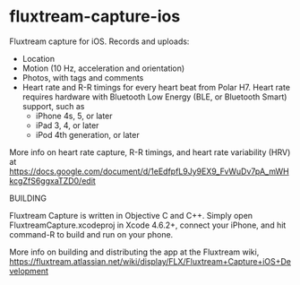 fluxtream-capture-ios
=====================

Fluxtream capture for iOS.  Records and uploads:

- Location
- Motion (10 Hz, acceleration and orientation)
- Photos, with tags and comments
- Heart rate and R-R timings for every heart beat from Polar H7.
  Heart rate requires hardware with Bluetooth Low Energy (BLE, or Bluetooth Smart) support, such as
  - iPhone 4s, 5, or later
  - iPad 3, 4, or later
  - iPod 4th generation, or later

More info on heart rate capture, R-R timings, and heart rate variability (HRV) at https://docs.google.com/document/d/1eEdfpfL9Jy9EX9_FvWuDv7pA_mWHkcgZfS6ggxaTZD0/edit

BUILDING

Fluxtream Capture is written in Objective C and C++.  Simply open FluxtreamCapture.xcodeproj in Xcode 4.6.2+, connect your iPhone, and hit command-R to build and run on your phone.

More info on building and distributing the app at the Fluxtream wiki, https://fluxtream.atlassian.net/wiki/display/FLX/Fluxtream+Capture+iOS+Development
